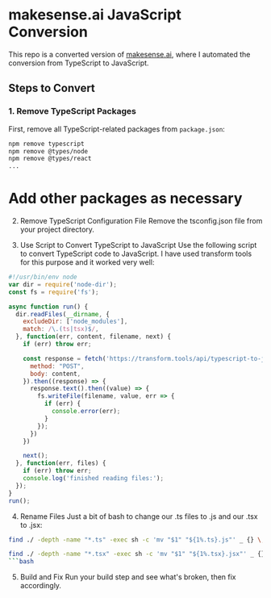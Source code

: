 # makesense.ai JavaScript Conversion

This repo is a converted version of [makesense.ai](https://www.makesense.ai), where I automated the conversion from TypeScript to JavaScript.

## Steps to Convert

### 1. Remove TypeScript Packages

First, remove all TypeScript-related packages from `package.json`:

```bash
npm remove typescript
npm remove @types/node
npm remove @types/react
...
```
# Add other packages as necessary
2. Remove TypeScript Configuration File
Remove the tsconfig.json file from your project directory.

3. Use Script to Convert TypeScript to JavaScript
Use the following script to convert TypeScript code to JavaScript. I have used transform tools for this purpose and it worked very well:

```javascript
#!/usr/bin/env node
var dir = require('node-dir');
const fs = require('fs');

async function run() {
  dir.readFiles(__dirname, {
    excludeDir: ['node_modules'],
    match: /\.(ts|tsx)$/,
  }, function(err, content, filename, next) {
    if (err) throw err;

    const response = fetch('https://transform.tools/api/typescript-to-javascript', {
      method: "POST",
      body: content,
    }).then((response) => {
      response.text().then((value) => {
        fs.writeFile(filename, value, err => {
          if (err) {
            console.error(err);
          }
        });
      })
    })

    next();
  }, function(err, files) {
    if (err) throw err;
    console.log('finished reading files:');
  });
}
run();
```
4. Rename Files
Just a bit of bash to change our .ts files to .js and our .tsx to .jsx:

```bash
find ./ -depth -name "*.ts" -exec sh -c 'mv "$1" "${1%.ts}.js"' _ {} \;
```
```bash
find ./ -depth -name "*.tsx" -exec sh -c 'mv "$1" "${1%.tsx}.jsx"' _ {} \;
```bash
```
5. Build and Fix
Run your build step and see what's broken, then fix accordingly.
